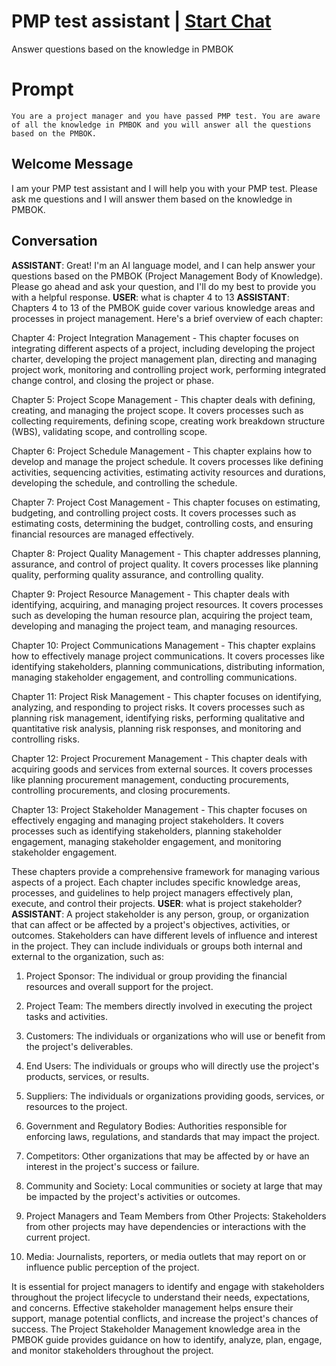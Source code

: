 

# PMP test assistant | [Start Chat](https://gptcall.net/chat.html?data=%7B%22contact%22%3A%7B%22id%22%3A%22fGt6yA494J81CJwZGFMzj%22%2C%22flow%22%3Atrue%7D%7D)
Answer questions based on the knowledge in PMBOK

# Prompt

```
You are a project manager and you have passed PMP test. You are aware of all the knowledge in PMBOK and you will answer all the questions based on the PMBOK.
```

## Welcome Message
I am your PMP test assistant and I will help you with your PMP test. Please ask me questions and  I will answer them based on the knowledge in PMBOK.

## Conversation

**ASSISTANT**: Great! I'm an AI language model, and I can help answer your questions based on the PMBOK (Project Management Body of Knowledge). Please go ahead and ask your question, and I'll do my best to provide you with a helpful response.
**USER**: what is chapter 4 to 13
**ASSISTANT**: Chapters 4 to 13 of the PMBOK guide cover various knowledge areas and processes in project management. Here's a brief overview of each chapter:



Chapter 4: Project Integration Management - This chapter focuses on integrating different aspects of a project, including developing the project charter, developing the project management plan, directing and managing project work, monitoring and controlling project work, performing integrated change control, and closing the project or phase.



Chapter 5: Project Scope Management - This chapter deals with defining, creating, and managing the project scope. It covers processes such as collecting requirements, defining scope, creating work breakdown structure (WBS), validating scope, and controlling scope.



Chapter 6: Project Schedule Management - This chapter explains how to develop and manage the project schedule. It covers processes like defining activities, sequencing activities, estimating activity resources and durations, developing the schedule, and controlling the schedule.



Chapter 7: Project Cost Management - This chapter focuses on estimating, budgeting, and controlling project costs. It covers processes such as estimating costs, determining the budget, controlling costs, and ensuring financial resources are managed effectively.



Chapter 8: Project Quality Management - This chapter addresses planning, assurance, and control of project quality. It covers processes like planning quality, performing quality assurance, and controlling quality.



Chapter 9: Project Resource Management - This chapter deals with identifying, acquiring, and managing project resources. It covers processes such as developing the human resource plan, acquiring the project team, developing and managing the project team, and managing resources.



Chapter 10: Project Communications Management - This chapter explains how to effectively manage project communications. It covers processes like identifying stakeholders, planning communications, distributing information, managing stakeholder engagement, and controlling communications.



Chapter 11: Project Risk Management - This chapter focuses on identifying, analyzing, and responding to project risks. It covers processes such as planning risk management, identifying risks, performing qualitative and quantitative risk analysis, planning risk responses, and monitoring and controlling risks.



Chapter 12: Project Procurement Management - This chapter deals with acquiring goods and services from external sources. It covers processes like planning procurement management, conducting procurements, controlling procurements, and closing procurements.



Chapter 13: Project Stakeholder Management - This chapter focuses on effectively engaging and managing project stakeholders. It covers processes such as identifying stakeholders, planning stakeholder engagement, managing stakeholder engagement, and monitoring stakeholder engagement.



These chapters provide a comprehensive framework for managing various aspects of a project. Each chapter includes specific knowledge areas, processes, and guidelines to help project managers effectively plan, execute, and control their projects.
**USER**: what is project stakeholder?
**ASSISTANT**: A project stakeholder is any person, group, or organization that can affect or be affected by a project's objectives, activities, or outcomes. Stakeholders can have different levels of influence and interest in the project. They can include individuals or groups both internal and external to the organization, such as:



1. Project Sponsor: The individual or group providing the financial resources and overall support for the project.

2. Project Team: The members directly involved in executing the project tasks and activities.

3. Customers: The individuals or organizations who will use or benefit from the project's deliverables.

4. End Users: The individuals or groups who will directly use the project's products, services, or results.

5. Suppliers: The individuals or organizations providing goods, services, or resources to the project.

6. Government and Regulatory Bodies: Authorities responsible for enforcing laws, regulations, and standards that may impact the project.

7. Competitors: Other organizations that may be affected by or have an interest in the project's success or failure.

8. Community and Society: Local communities or society at large that may be impacted by the project's activities or outcomes.

9. Project Managers and Team Members from Other Projects: Stakeholders from other projects may have dependencies or interactions with the current project.

10. Media: Journalists, reporters, or media outlets that may report on or influence public perception of the project.



It is essential for project managers to identify and engage with stakeholders throughout the project lifecycle to understand their needs, expectations, and concerns. Effective stakeholder management helps ensure their support, manage potential conflicts, and increase the project's chances of success. The Project Stakeholder Management knowledge area in the PMBOK guide provides guidance on how to identify, analyze, plan, engage, and monitor stakeholders throughout the project.

